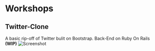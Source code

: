 # Workshops

## Twitter-Clone
A basic rip-off of Twitter bulit on Bootstrap. Back-End on Ruby On Rails **(WIP)**
![Screenshot](https://github.com/V1shvesh/workshops/blob/master/Twitter-Clone/SS.png)

